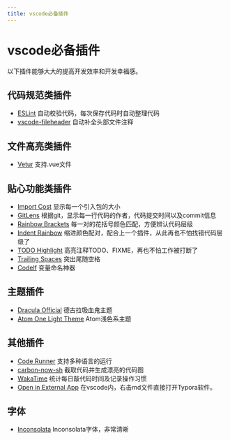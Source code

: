 ```yaml
---
title: vscode必备插件
---
```

# vscode必备插件
以下插件能够大大的提高开发效率和开发幸福感。

## 代码规范类插件
* [ESLint](https://marketplace.visualstudio.com/items?itemName=dbaeumer.vscode-eslint) 自动校验代码，每次保存代码时自动整理代码
* [vscode-fileheader](https://marketplace.visualstudio.com/items?itemName=mikey.vscode-fileheader) 自动补全头部文件注释

## 文件高亮类插件
* [Vetur](https://marketplace.visualstudio.com/items?itemName=octref.vetur) 支持.vue文件

## 贴心功能类插件
* [Import Cost](https://marketplace.visualstudio.com/items?itemName=wix.vscode-import-cost) 显示每一个引入包的大小
* [GitLens](https://marketplace.visualstudio.com/items?itemName=eamodio.gitlens) 根据git，显示每一行代码的作者，代码提交时间以及commit信息
* [Rainbow Brackets](https://marketplace.visualstudio.com/items?itemName=2gua.rainbow-brackets) 每一对的花括号颜色匹配，方便辨认代码层级
* [Indent Rainbow](https://marketplace.visualstudio.com/items?itemName=oderwat.indent-rainbow) 缩进颜色配对，配合上一个插件，从此再也不怕找错代码层级了
* [TODO Highlight](https://marketplace.visualstudio.com/items?itemName=wayou.vscode-todo-highlight) 高亮注释TODO、FIXME，再也不怕工作被打断了
* [Trailing Spaces](https://marketplace.visualstudio.com/items?itemName=shardulm94.trailing-spaces) 突出尾随空格
* [Codelf](https://marketplace.visualstudio.com/items?itemName=unbug.codelf) 变量命名神器

## 主题插件
* [Dracula Official](https://marketplace.visualstudio.com/items?itemName=dracula-theme.theme-dracula) 德古拉吸血鬼主题
* [Atom One Light Theme](https://marketplace.visualstudio.com/items?itemName=akamud.vscode-theme-onelight) Atom浅色系主题

## 其他插件
* [Code Runner](https://marketplace.visualstudio.com/items?itemName=formulahendry.code-runner) 支持多种语言的运行
* [carbon-now-sh](https://marketplace.visualstudio.com/items?itemName=ericadamski.carbon-now-sh) 截取代码并生成漂亮的代码图
* [WakaTime](https://marketplace.visualstudio.com/items?itemName=WakaTime.vscode-wakatime) 统计每日敲代码时间及记录操作习惯
* [Open in External App](https://marketplace.visualstudio.com/items?itemName=YuTengjing.open-in-external-app) 在vscode内，右击md文件直接打开Typora软件。

## 字体
* [Inconsolata](https://fonts.google.com/specimen/Inconsolata#standard-styles) Inconsolata字体，非常清晰